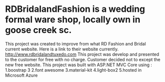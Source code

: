 # RDBridalandFashion is a wedding formal ware shop, locally own in goose creek sc. 
This project was created to improve from what RD Fashion and Bridal current website. Here is a link to their website currently.
http://www.rdbridalandtuxedo.com
This project was develop and presented to the customer for free with no charge. Customer decided not to except the new free website.
This project was built with ASP.NET MVC Core using :
1.boostrap 3
2.font awesome
3.material-kit
4.light-box2
5.hosted in Microsoft Azure
